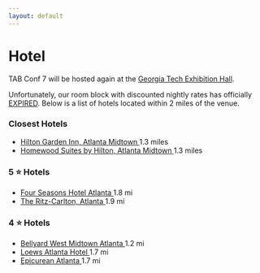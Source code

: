 ```yaml
---
layout: default
---
```


# Hotel

TAB Conf 7 will be hosted again at the
<a href="https://goo.gl/maps/rJwA9B33xdd7YrSF8/" target="_blank">Georgia Tech Exhibition Hall</a>.

Unfortunately, our room block with discounted nightly rates has officially <u>EXPIRED</u>.
Below is a list of hotels located within 2 miles of the venue.

### Closest Hotels

- <a href="https://group.hiltongardeninn.com/5ev2ty" target="_blank">
      Hilton Garden Inn, Atlanta Midtown
  </a> 1.3 miles
- <a href="https://group.homewood-suites.com/p5qm4a" target="_blank">
      Homewood Suites by Hilton, Atlanta Midtown
  </a> 1.3 miles

### 5 ⭐️ Hotels

- <a href="https://www.fourseasons.com/atlanta/accommodations/?generalReservationForm.checkInDate=2025-10-13&generalReservationForm.checkOutDate=2025-10-16&generalReservationForm.guestCountPerRoom[0].adultCount=2&generalReservationForm.guestCountPerRoom[0].childCount=0&generalReservationForm.locationId=ATL411" target="_blank">
    Four Seasons Hotel Atlanta
  </a> 1.8 mi
- <a href="https://www.ritzcarlton.com/en/hotels/atlrz-the-ritz-carlton-atlanta/overview/">
    The Ritz-Carlton, Atlanta
  </a> 1.9 mi

### 4 ⭐️ Hotels

- <a href="https://www.marriott.com/en-us/hotels/atltm-bellyard-west-midtown-atlanta-a-tribute-portfolio-hotel/overview/" target="_blank">
    Bellyard West Midtown Atlanta
  </a> 1.2 mi
- <a href="https://reservations.loewshotels.com/rooms/atlanta-hotel?&adults=1&children=0&rooms=1&check-in=2025-10-13&check-out=2025-10-16&lang=EN" target="_blank">
    Loews Atlanta Hotel
  </a> 1.7 mi
- <a href="https://www.marriott.com/en-us/hotels/atlmk-epicurean-atlanta-autograph-collection/overview/">
    Epicurean Atlanta
  </a> 1.7 mi